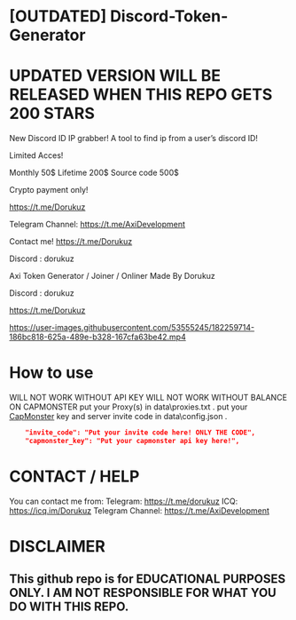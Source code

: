 
# [OUTDATED] Discord-Token-Generator

# UPDATED VERSION WILL BE RELEASED  WHEN THIS REPO GETS 200 STARS

New Discord ID IP grabber!
A tool to find ip from a user’s discord ID!

Limited Acces!

Monthly 50$ 
Lifetime 200$
Source code 500$

Crypto payment only!

https://t.me/Dorukuz


Telegram Channel: https://t.me/AxiDevelopment

Contact me! https://t.me/Dorukuz

Discord : dorukuz

Axi Token Generator / Joiner / Onliner Made By Dorukuz

Discord : dorukuz



https://t.me/Dorukuz

https://user-images.githubusercontent.com/53555245/182259714-186bc818-625a-489e-b328-167cfa63be42.mp4






# How to use

WILL NOT WORK WITHOUT API KEY
WILL NOT WORK WITHOUT BALANCE ON CAPMONSTER
put your Proxy(s) in data\proxies.txt .
put your [CapMonster](https://capmonster.cloud) key and server invite code in data\config.json .
```json
    "invite_code": "Put your invite code here! ONLY THE CODE", 
    "capmonster_key": "Put your capmonster api key here!",
```

# CONTACT / HELP

You can contact me from:
Telegram: https://t.me/dorukuz
ICQ: https://icq.im/Dorukuz
Telegram Channel: https://t.me/AxiDevelopment
# DISCLAIMER

## This github repo is for EDUCATIONAL PURPOSES ONLY. I AM NOT RESPONSIBLE FOR WHAT YOU DO WITH THIS REPO.
